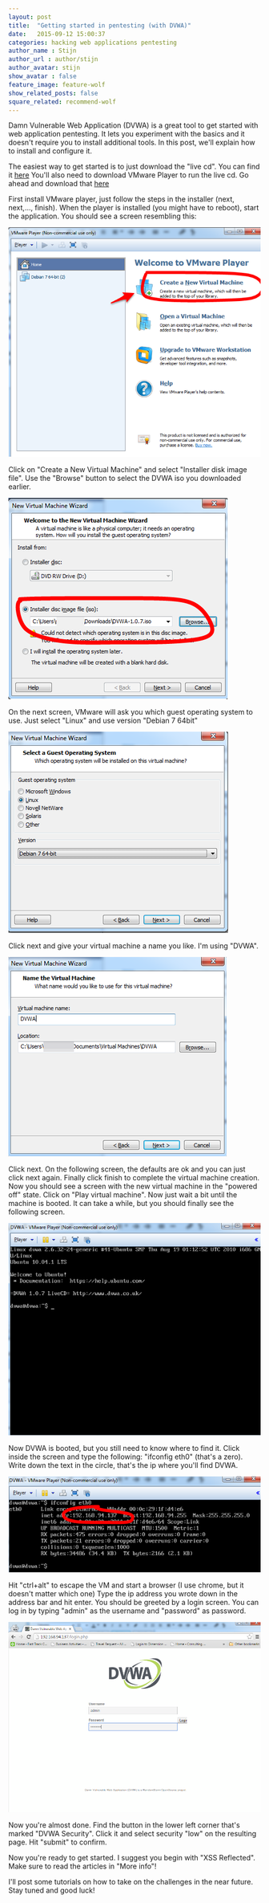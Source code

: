 ```yaml
---
layout: post
title:  "Getting started in pentesting (with DVWA)"
date:   2015-09-12 15:00:37
categories: hacking web applications pentesting 
author_name : Stijn
author_url : author/stijn
author_avatar: stijn 
show_avatar : false
feature_image: feature-wolf
show_related_posts: false
square_related: recommend-wolf
---
```



Damn Vulnerable Web Application (DVWA) is a great tool to get started with web application pentesting.
It lets you experiment with the basics and it doesn't require you to install additional tools.
In this post, we'll explain how to install and configure it.

The easiest way to get started is to just download the "live cd". You can find it [here]( http://www.dvwa.co.uk/DVWA-1.0.7.iso)
You'll also need to download VMware Player to run the live cd. Go ahead and download that [here](https://my.vmware.com/web/vmware/free#desktop_end_user_computing/vmware_player/6_0)

First install VMware player, just follow the steps in the installer (next, next,..., finish).
When the player is installed (you might have to reboot), start the application. You should see a screen resembling this:

![Create new machine](/assets/ScreenClip1.png)

Click on "Create a New Virtual Machine" and select "Installer disk image file". Use the "Browse" button to select the DVWA iso you downloaded earlier.

![Create new machine](/assets/ScreenClip2.png)

On the next screen, VMware will ask you which guest operating system to use. Just select "Linux" and use version "Debian 7 64bit"

![Create new machine](/assets/ScreenClip3.png)

Click next and give your virtual machine a name you like. I'm using "DVWA".


![Create new machine](/assets/ScreenClip4.png)

Click next. On the following screen, the defaults are ok and you can just click next again. Finally click finish to complete the virtual machine creation.
Now you should see a screen with the new virtual machine in the "powered off" state.
Click on "Play virtual machine". Now just wait a bit until the machine is booted. It can take a while, but you should finally see the following screen.

![Create new machine](/assets/ScreenClip5.png)

Now DVWA is booted, but you still need to know where to find it. Click inside the screen and type the following: "ifconfig eth0" (that's a zero).
Write down the text in the circle, that's the ip where you'll find DVWA.

![Create new machine](/assets/ScreenClip7.png)


Hit "ctrl+alt" to escape the VM and start a browser (I use chrome, but it doesn't matter which one)
Type the ip address you wrote down in the address bar and hit enter. You should be greeted by a login screen.
You can log in by typing "admin" as the username and "password" as password.

![Create new machine](/assets/ScreenClip6.png)

Now you're almost done. Find the button in the lower left corner that's marked "DVWA Security".
Click it and select security "low" on the resulting page. Hit "submit" to confirm.

Now you're ready to get started. I suggest you begin with "XSS Reflected". Make sure to read the articles in "More info"!

I'll post some tutorials on how to take on the challenges in the near future.
Stay tuned and good luck!


